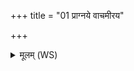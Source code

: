 +++
title = "01 प्राग्नये वाचमीरय"

+++
<details><summary>मूलम् (WS)</summary>

प्राग्नये वाचमीरय वृषभाय क्षितीनाम् ।  
स नः पर्षदति द्विषः । । १ ||  
यः परस्याः परावतस्तिरो विश्वाभि रोचते ।  
स नः पर्षदति द्विषः ॥ २ ॥
</details>